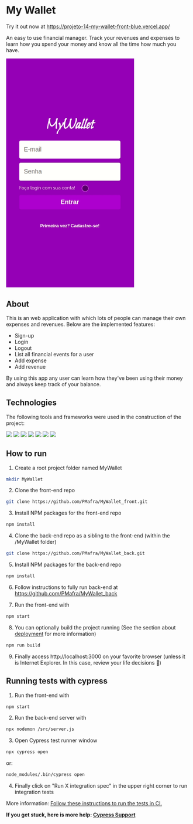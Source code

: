 # My Wallet

Try it out now at https://projeto-14-my-wallet-front-blue.vercel.app/

An easy to use financial manager. Track your revenues and expenses to learn how you spend your money and know all the time how much you have.

<img width="350px" heigth="350px" src="/src/assets/images/MyWallet.gif" />

## About

This is an web application with which lots of people can manage their own expenses and revenues. Below are the implemented features:

- Sign-up
- Login
- Logout
- List all financial events for a user
- Add expense
- Add revenue

By using this app any user can learn how they've been using their money and always keep track of your balance.

## Technologies
The following tools and frameworks were used in the construction of the project:<br>
<p>
  <img src="https://img.shields.io/badge/-Javascript-purple?style=for-the-badge" />
  <img src="https://img.shields.io/badge/-React-purple?style=for-the-badge" />
  <img src="https://img.shields.io/badge/-Styled_components-purple?style=for-the-badge" />
  <img src="https://img.shields.io/badge/-React_router-purple?style=for-the-badge" />
  <img src="https://img.shields.io/badge/-Axios-purple?style=for-the-badge" />
  <img src="https://img.shields.io/badge/-Cypress-purple?style=for-the-badge" />
  <img src="https://img.shields.io/badge/-Trello-purple?style=for-the-badge" />
</p>

## How to run

1. Create a root project folder named MyWallet
```sh
mkdir MyWallet
```
2. Clone the front-end repo
```sh
git clone https://github.com/PMafra/MyWallet_front.git
```
3. Install NPM packages for the front-end repo
```sh
npm install
```
4. Clone the back-end repo as a sibling to the front-end (within the /MyWallet folder)
```sh
git clone https://github.com/PMafra/MyWallet_back.git
```
5. Install NPM packages for the back-end repo
```sh
npm install
```
6. Follow instructions to fully run back-end at https://github.com/PMafra/MyWallet_back

7. Run the front-end with
```bash
npm start
```
8. You can optionally build the project running (See the section about [deployment](https://facebook.github.io/create-react-app/docs/deployment) for more information)
```bash
npm run build
```
9. Finally access http://localhost:3000 on your favorite browser (unless it is Internet Explorer. In this case, review your life decisions :eyes:)

## Running tests with cypress

1. Run the front-end with
```bash
npm start
```
2. Run the back-end server with
```bash
npx nodemon /src/server.js
```
3. Open Cypress test runner window
```sh
npx cypress open
```
   or: 
```sh
node_modules/.bin/cypress open
```
4. Finally click on "Run X integration spec" in the upper right corner to run integration tests

More information: [Follow these instructions to run the tests in CI.](https://on.cypress.io/continuous-integration)

**If you get stuck, here is more help: [Cypress Support](https://on.cypress.io/support)**




